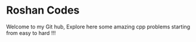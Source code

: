 ﻿# Roshan Codes
 Welcome to my Git hub, Explore here some amazing cpp problems starting from easy to hard !!!
